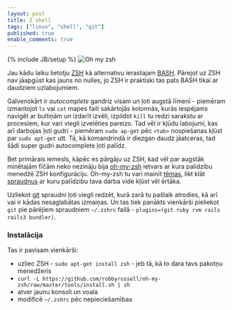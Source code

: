 ```yaml
---
layout: post
title: Z shell
tags: ["linux", "shell", "git"]
published: true
enable_comments: true
---
```

{% include JB/setup %}
<img alt="Oh my zsh" src="https://s3-eu-west-1.amazonaws.com/gachaidlv/articles/oh-my-zsh.png" class="left" />

Jau kādu laiku lietotju [ZSH][1] kā alternativu ierastajam [BASH][2]. Pārejot uz ZSH nav jāapgūst kas jauns no nulles, jo ZSH ir praktiski tas pats BASH tikai ar daudziem uzlabojumiem.

Galvenokārt ir *autocomplete* gandriz visam un ļoti augstā līmenī - piemēram izmantojot `ls` vai `cat` mapes faili sakārtojās kolonnās, kurās iespējams navigēt ar bultiņām un izdarīt izvēli, izpildot `kill` tu redzi sarakstu ar procesiem, kur vari viegli izvelēties pareizo. Tad vēl ir kļūdu labojumi, kas arī darbojas ļoti gudri - piemēram `sudo ap-get` pēc `<tab>` nospiešanas kļūst par `sudo apt-get` utt. Tā, kā komandrindā ir diezgan daudz jāatceras, tad šādi super gudri autocomplete ļoti palīdz.

Bet primārais iemesls, kāpēc es pārgāju uz ZSH, kad vēl par augstāk minētajām fīčām neko nezināju bija [oh-my-zsh](https://github.com/robbyrussell/oh-my-zsh) ietvars ar kura palidzibu menedžē ZSH konfigurāciju. Oh-my-zsh tu vari mainīt [tēmas](https://github.com/robbyrussell/oh-my-zsh/wiki/themes), likt klāt [spraudņus](https://github.com/robbyrussell/oh-my-zsh/wiki/Plugins) ar kuru palīdzibu tava darba vide kļūst vēl ērtāka.

Uzliekot [git][3] spraudni ļoti viegli redzēt, kurā zarā tu pašlaik atrodies, kā arī vai ir kādas nesaglabātas izmaiņas. Un tas tiek panākts vienkārši pieliekot `git` pie pārējiem spraudņiem `~/.zshrc` failā - `plugins=(git ruby rvm rails rails3 bundler)`.

### Instalācija

Tas ir pavisam vienkārši:
- uzliec ZSH - `sudo apt-get install zsh` - jeb tā, kā to dara tavs pakotņu menedžeris
- `curl -L https://github.com/robbyrussell/oh-my-zsh/raw/master/tools/install.sh | sh`
- atver jaunu konsoli un voala
- modificē `~/.zshrc` pēc nepieciešamības

[1]: http://zsh.sourceforge.net/ "ZSH"
[2]: http://www.case.edu/php/chet/bash/bashtop.html "Bash"
[3]: http://git-scm.com/ "Git"